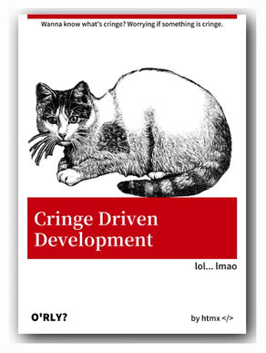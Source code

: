 ![shamelessly stolen from htmx](https://raw.githubusercontent.com/benbeshara/benbeshara/main/F1xiBNFWAAAuMzi.webp "🐸🦂")
